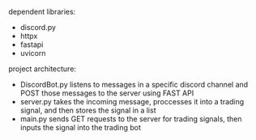 dependent libraries:
- discord.py
- httpx
- fastapi
- uvicorn

project architecture:
- DiscordBot.py listens to messages in a specific discord channel and POST those messages to the server using FAST API
- server.py takes the incoming message, proccesses it into a trading signal, and then stores the signal in a list
- main.py sends GET requests to the server for trading signals, then inputs the signal into the trading bot
